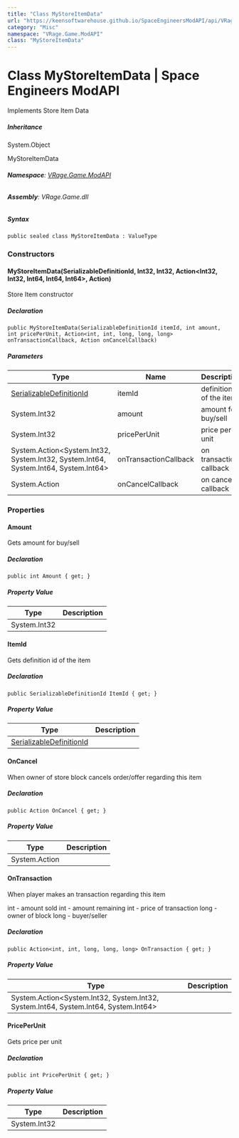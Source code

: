 ```yaml
---
title: "Class MyStoreItemData"
url: "https://keensoftwarehouse.github.io/SpaceEngineersModAPI/api/VRage.Game.ModAPI.MyStoreItemData.html"
category: "Misc"
namespace: "VRage.Game.ModAPI"
class: "MyStoreItemData"
---
```


# Class MyStoreItemData | Space Engineers ModAPI

Implements Store Item Data

##### Inheritance

System.Object

MyStoreItemData

###### **Namespace**: [VRage.Game.ModAPI](https://keensoftwarehouse.github.io/SpaceEngineersModAPI/api/VRage.Game.ModAPI.html)

###### **Assembly**: VRage.Game.dll

##### Syntax

```
public sealed class MyStoreItemData : ValueType
```

### Constructors

#### MyStoreItemData(SerializableDefinitionId, Int32, Int32, Action<Int32, Int32, Int64, Int64, Int64>, Action)

Store Item constructor

##### Declaration

```
public MyStoreItemData(SerializableDefinitionId itemId, int amount, int pricePerUnit, Action<int, int, long, long, long> onTransactionCallback, Action onCancelCallback)
```

##### Parameters

| Type | Name | Description |
| --- | --- | --- |
| [SerializableDefinitionId](https://keensoftwarehouse.github.io/SpaceEngineersModAPI/api/VRage.ObjectBuilders.SerializableDefinitionId.html) | itemId | definition id of the item |
| System.Int32 | amount | amount for buy/sell |
| System.Int32 | pricePerUnit | price per unit |
| System.Action<System.Int32, System.Int32, System.Int64, System.Int64, System.Int64\> | onTransactionCallback | on transaction callback |
| System.Action | onCancelCallback | on cancel callback |

### Properties

#### Amount

Gets amount for buy/sell

##### Declaration

```
public int Amount { get; }
```

##### Property Value

| Type | Description |
| --- | --- |
| System.Int32 |     |

#### ItemId

Gets definition id of the item

##### Declaration

```
public SerializableDefinitionId ItemId { get; }
```

##### Property Value

| Type | Description |
| --- | --- |
| [SerializableDefinitionId](https://keensoftwarehouse.github.io/SpaceEngineersModAPI/api/VRage.ObjectBuilders.SerializableDefinitionId.html) |     |

#### OnCancel

When owner of store block cancels order/offer regarding this item

##### Declaration

```
public Action OnCancel { get; }
```

##### Property Value

| Type | Description |
| --- | --- |
| System.Action |     |

#### OnTransaction

When player makes an transaction regarding this item

int - amount sold int - amount remaining int - price of transaction long - owner of block long - buyer/seller

##### Declaration

```
public Action<int, int, long, long, long> OnTransaction { get; }
```

##### Property Value

| Type | Description |
| --- | --- |
| System.Action<System.Int32, System.Int32, System.Int64, System.Int64, System.Int64\> |     |

#### PricePerUnit

Gets price per unit

##### Declaration

```
public int PricePerUnit { get; }
```

##### Property Value

| Type | Description |
| --- | --- |
| System.Int32 |     |